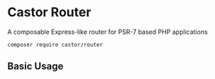 Castor Router
=============

A composable Express-like router for PSR-7 based PHP applications

```
composer require castor/router
```

## Basic Usage

